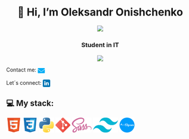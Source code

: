 <h1 align="center">👋 Hi, I’m Oleksandr Onishchenko</h1>
<div align="center">
  <img width="256px" src="https://media2.giphy.com/media/v1.Y2lkPTc5MGI3NjExNnVuNXA4bDE5aWY2cW43YnBoeGE1ODhodzZ3amNwZnV3NXZqd2htZiZlcD12MV9pbnRlcm5hbF9naWZfYnlfaWQmY3Q9Zw/78XCFBGOlS6keY1Bil/giphy.gif">
</div>

<h3 align="center">Student in IT</h3>

<div align="center">
  <a href="https://github.com/anuraghazra/convoychat">
  <img height=200 align="center" src="https://github-readme-stats.vercel.app/api/top-langs/?username=alxww55&layout=donut&theme=github_dark&card_width=320" />
  </a>
</div>

Contact me: <a href="mailto:alxww55@icloud.com"><img src="https://github.com/alxww55/alxww55/blob/main/static/img/message.png" height="20" align="center"/></a>

Let´s connect:
<a href="https://www.linkedin.com/in/oleksandr-onishchenko" target="blank"><img align="center" src="https://github.com/alxww55/alxww55/blob/main/static/img/linkedin.png" alt="https://www.linkedin.com/in/oleksandr-onishchenko" height="20" width="20" /></a>

## 💻 My stack:
<div align=left>
  <img height=40 margin=5 src="https://github.com/alxww55/alxww55/blob/main/static/img/html5.png" />
  <img height=40 margin=5 src="https://github.com/alxww55/alxww55/blob/main/static/img/css3.png" />
  <img height=40 margin=5 src="https://github.com/alxww55/alxww55/blob/main/static/img/python.png" />
  <img height=40 margin=5 src="https://github.com/alxww55/alxww55/blob/main/static/img/git.png" />
  <img height=40 margin=5 src="https://github.com/alxww55/alxww55/blob/main/static/img/sass.png" />
  <img height=40 margin=5 src="https://github.com/alxww55/alxww55/blob/main/static/img/tailwind.png" />
  <img height=40 margin=5 src="https://github.com/alxww55/alxww55/blob/main/static/img/aiogram-logo.png" />
</div>

